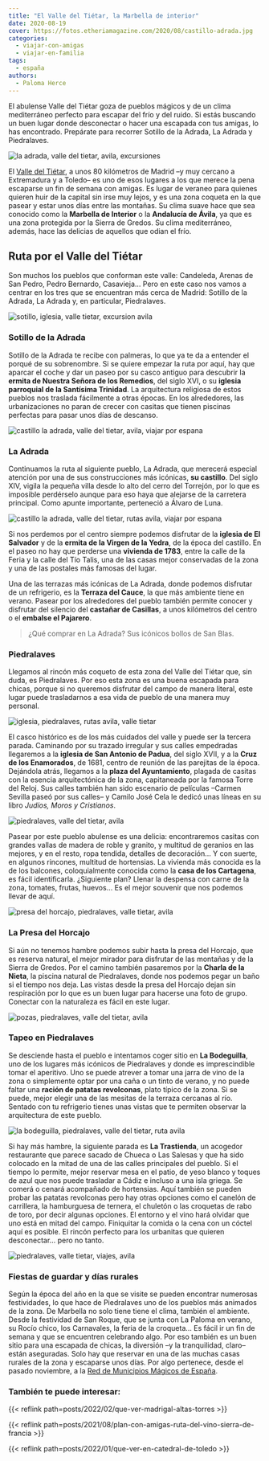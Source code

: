 ```yaml
---
title: "El Valle del Tiétar, la Marbella de interior"
date: 2020-08-19
cover: https://fotos.etheriamagazine.com/2020/08/castillo-adrada.jpg
categories: 
  - viajar-con-amigas
  - viajar-en-familia
tags: 
  - españa
authors: 
  - Paloma Herce
---
```


El abulense Valle del Tiétar goza de pueblos mágicos y de un clima mediterráneo perfecto para escapar del frío y del ruido. Si estás buscando un buen lugar donde desconectar o hacer una escapada con tus amigas, lo has encontrado. Prepárate para recorrer Sotillo de la Adrada, La Adrada y Piedralaves.

![la adrada, valle del tietar, avila, excursiones](https://fotos.etheriamagazine.com/2020/08/calles-la-adrada.jpg "Casco histórico de La Adrada, al fondo una vivienda de 1783. © Etheria Magazine")

El [Valle del Tiétar](https://www.valledeltietar.net/), a unos 80 kilómetros de Madrid 
–y muy cercano a Extremadura y a Toledo– es uno de esos lugares a los que merece la pena 
escaparse un fin de semana con amigas. Es lugar de veraneo para quienes quieren huir de 
la capital sin irse muy lejos, y es una zona coqueta en la que pasear y estar unos días 
entre las montañas. Su clima suave hace que sea conocido como la **Marbella de 
Interior** o la **Andalucía de Ávila**, ya que es una zona protegida por la Sierra de 
Gredos. Su clima mediterráneo, además, hace las delicias de aquellos que odian el frío. 

## Ruta por el Valle del Tiétar

Son muchos los pueblos que conforman este valle: Candeleda, Arenas de San Pedro, Pedro 
Bernardo, Casavieja… Pero en este caso nos vamos a centrar en los tres que se encuentran 
más cerca de Madrid: Sotillo de la Adrada, La Adrada y, en particular, Piedralaves. 

![sotillo, iglesia, valle tietar, excursion avila](https://fotos.etheriamagazine.com/2020/08/iglesia-sotillo-valle-tietar.jpg "Bonitas vidrieras de la iglesia parroquial de la Santísima Trinidad (Sotillo). © Etheria Magazine")

### Sotillo de la Adrada

Sotillo de la Adrada te recibe con palmeras, lo que ya te da a entender el porqué de su 
sobrenombre. Si se quiere empezar la ruta por aquí, hay que aparcar el coche y dar un 
paseo por su casco antiguo para descubrir la **ermita de Nuestra Señora de los 
Remedios**, del siglo XVI, o su **iglesia parroquial de la Santísima Trinidad**. La 
arquitectura religiosa de estos pueblos nos traslada fácilmente a otras épocas. En los 
alrededores, las urbanizaciones no paran de crecer con casitas que tienen piscinas 
perfectas para pasar unos días de descanso. 

![castillo la adrada, valle del tietar, avila, viajar por espana](https://fotos.etheriamagazine.com/2020/08/castillo-adrada.jpg "Entrada del castillo de La Adrada. © Etheria Magazine")

### La Adrada

Continuamos la ruta al siguiente pueblo, La Adrada, que merecerá especial atención por 
una de sus construcciones más icónicas, **su castillo**. Del siglo XIV, vigila la 
pequeña villa desde lo alto del cerro del Torrejón, por lo que es imposible perdérselo 
aunque para eso haya que alejarse de la carretera principal. Como apunte importante, 
perteneció a Álvaro de Luna. 

![castillo la adrada, valle del tietar, rutas avila, viajar por espana](https://fotos.etheriamagazine.com/2020/08/valle-tietar-castillo-adrada.jpg "Interior del castillo de La Adrada. © Etheria Magazine")

Si nos perdemos por el centro siempre podemos disfrutar de la **iglesia de El Salvador** 
y de la **ermita de la Virgen de la Yedra**, de la época del castillo. En el paseo no 
hay que perderse una **vivienda de 1783**, entre la calle de la Feria y la calle del Tío 
Talis, una de las casas mejor conservadas de la zona y una de las postales más famosas 
del lugar. 

Una de las terrazas más icónicas de La Adrada, donde podemos disfrutar de un refrigerio, 
es la **Terraza del Cauce**, la que más ambiente tiene en verano. Pasear por los 
alrededores del pueblo también permite conocer y disfrutar del silencio del **castañar 
de Casillas**, a unos kilómetros del centro o el **embalse el Pajarero**. 

> ¿Qué comprar en La Adrada? Sus icónicos bollos de San Blas. 

### Piedralaves

Llegamos al rincón más coqueto de esta zona del Valle del Tiétar que, sin duda, es 
Piedralaves. Por eso esta zona es una buena escapada para chicas, porque si no queremos 
disfrutar del campo de manera literal, este lugar puede trasladarnos a esa vida de 
pueblo de una manera muy personal. 

![iglesia, piedralaves, rutas avila, valle tietar](https://fotos.etheriamagazine.com/2020/08/iglesia-san-antonio-piedralaves.jpg "Iglesia de San Antonio de Padua, en Piedralaves. © Etheria Magazine")

El casco histórico es de los más cuidados del valle y puede ser la tercera parada. 
Caminando por su trazado irregular y sus calles empedradas llegaremos a la **iglesia de 
San Antonio de Padua**, del siglo XVII, y a la **Cruz de los Enamorados**, de 1681, 
centro de reunión de las parejitas de la época. Dejándola atrás, llegamos a la **plaza 
del Ayuntamiento**, plagada de casitas con la esencia arquitectónica de la zona, 
capitaneada por la famosa Torre del Reloj. Sus calles también han sido escenario de 
películas –Carmen Sevilla paseó por sus calles– y Camilo José Cela le dedicó unas líneas 
en su libro _Judíos, Moros y Cristianos_. 

![piedralaves, valle del tietar, avila](https://fotos.etheriamagazine.com/2020/08/cruz-enamorados-piedralaves.jpg "Cruz de los Enamorados y torre con reloj de Piedralaves. © Etheria Magazine")

Pasear por este pueblo abulense es una delicia: encontraremos casitas con grandes vallas 
de madera de roble y granito, y multitud de geranios en las mejores, y en el resto, ropa 
tendida, detalles de decoración… Y con suerte, en algunos rincones, multitud de 
hortensias. La vivienda más conocida es la de los balcones, coloquialmente conocida como 
la **casa de los Cartagena**, es fácil identificarla. ¿Siguiente plan? Llenar la 
despensa con carne de la zona, tomates, frutas, huevos… Es el mejor souvenir que nos 
podemos llevar de aquí. 

![presa del horcajo, piedralaves, valle tietar, avila](https://fotos.etheriamagazine.com/2020/08/mirador-presa-horcajo.jpg "Vistas desde el mirador de la Presa del Horcajo. © Etheria Magazine")

### La Presa del Horcajo

Si aún no tenemos hambre podemos subir hasta la presa del Horcajo, que es reserva 
natural, el mejor mirador para disfrutar de las montañas y de la Sierra de Gredos. Por 
el camino también pasaremos por la **Charla de la Nieta**, la piscina natural de 
Piedralaves, donde nos podemos pegar un baño si el tiempo nos deja. Las vistas desde la 
presa del Horcajo dejan sin respiración por lo que es un buen lugar para hacerse una 
foto de grupo. Conectar con la naturaleza es fácil en este lugar. 

![pozas, piedralaves, valle del tietar, avila](https://fotos.etheriamagazine.com/2020/08/pozas-piedralaves-avila.jpg "La Garganta del Nuño Cojo cuenta con pozas naturales para refrescarse en verano. © Etheria Magazine")

### Tapeo en Piedralaves

Se desciende hasta el pueblo e intentamos coger sitio en **La Bodeguilla**, uno de los 
lugares más icónicos de Piedralaves y donde es imprescindible tomar el aperitivo. Uno se 
puede atrever a tomar una jarra de vino de la zona o simplemente optar por una caña o un 
tinto de verano, y no puede faltar una **ración de patatas revolconas**, plato típico de 
la zona. Si se puede, mejor elegir una de las mesitas de la terraza cercanas al río. 
Sentado con tu refrigerio tienes unas vistas que te permiten observar la arquitectura de 
este pueblo. 

![la bodeguilla, piedralaves, valle del tietar, ruta avila](https://fotos.etheriamagazine.com/2020/08/la-bodeguilla-piedralaves.jpg "La Bodeguilla y algunos de sus platos estrella. © Etheria Magazine")

Si hay más hambre, la siguiente parada es **La Trastienda**, un acogedor restaurante que 
parece sacado de Chueca o Las Salesas y que ha sido colocado en la mitad de una de las 
calles principales del pueblo. Si el tiempo lo permite, mejor reservar mesa en el patio, 
de yeso blanco y toques de azul que nos puede trasladar a Cádiz e incluso a una isla 
griega. Se comerá o cenará acompañado de hortensias. Aquí también se pueden probar las 
patatas revolconas pero hay otras opciones como el canelón de carrillera, la hamburguesa 
de ternera, el chuletón o las croquetas de rabo de toro, por decir algunas opciones. El 
entorno y el vino hará olvidar que uno está en mitad del campo. Finiquitar la comida o 
la cena con un cóctel aquí es posible. El rincón perfecto para los urbanitas que quieren 
desconectar… pero no tanto. 

![piedralaves, valle tietar, viajes, avila](https://fotos.etheriamagazine.com/2020/08/piedralaves-detalle.jpg "Detalle de la arquitectura de Piedralaves. © Etheria Magazine")

### Fiestas de guardar y días rurales

Según la época del año en la que se visite se pueden encontrar numerosas festividades, 
lo que hace de Piedralaves uno de los pueblos más animados de la zona. De Marbella no 
solo tiene tiene el clima, también el ambiente. Desde la festividad de San Roque, que se 
junta con La Paloma en verano, su Rocío chico, los Carnavales, la feria de la croqueta… 
Es fácil ir un fin de semana y que se encuentren celebrando algo. Por eso también es un 
buen sitio para una escapada de chicas, la diversión –y la tranquilidad, claro– están 
aseguradas. Solo hay que reservar en una de las muchas casas rurales de la zona y 
escaparse unos días. Por algo pertenece, desde el pasado noviembre, a la [Red de 
Municipios Mágicos de España](https://www.pueblosmagicos.es/). 

### También te puede interesar:

{{< reflink path=posts/2022/02/que-ver-madrigal-altas-torres >}} 

{{< reflink path=posts/2021/08/plan-con-amigas-ruta-del-vino-sierra-de-francia >}} 

{{< reflink path=posts/2022/01/que-ver-en-catedral-de-toledo >}}
